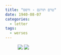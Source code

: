 ```yaml
---
title: "טרם תורגם - ורסס"
date: 1940-08-07
categories:
  - letter
tags:
  - werses
---
```



<figure class="half">
    <a  href="/pupko-papers/assets/images/1940-08-07-werses-1.jpg">
    <img src="/pupko-papers/assets/images/1940-08-07-werses-1.jpg"></a>
    <a  href="/pupko-papers/assets/images/1940-08-07-werses-2.jpg">
    <img src="/pupko-papers/assets/images/1940-08-07-werses-2.jpg"></a>
</figure>

